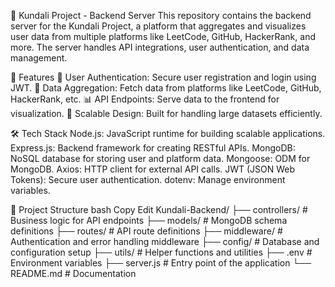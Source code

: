 🔮 Kundali Project - Backend Server
This repository contains the backend server for the Kundali Project, a platform that aggregates and visualizes user data from multiple platforms like LeetCode, GitHub, HackerRank, and more. The server handles API integrations, user authentication, and data management.


🚀 Features
🔑 User Authentication: Secure user registration and login using JWT.
🔄 Data Aggregation: Fetch data from platforms like LeetCode, GitHub, HackerRank, etc.
📊 API Endpoints: Serve data to the frontend for visualization.
🔧 Scalable Design: Built for handling large datasets efficiently.



🛠️ Tech Stack
Node.js: JavaScript runtime for building scalable applications.
Express.js: Backend framework for creating RESTful APIs.
MongoDB: NoSQL database for storing user and platform data.
Mongoose: ODM for MongoDB.
Axios: HTTP client for external API calls.
JWT (JSON Web Tokens): Secure user authentication.
dotenv: Manage environment variables.



📂 Project Structure
bash
Copy
Edit
Kundali-Backend/
├── controllers/        # Business logic for API endpoints
├── models/             # MongoDB schema definitions
├── routes/             # API route definitions
├── middleware/         # Authentication and error handling middleware
├── config/             # Database and configuration setup
├── utils/              # Helper functions and utilities
├── .env                # Environment variables
├── server.js           # Entry point of the application
└── README.md           # Documentation

